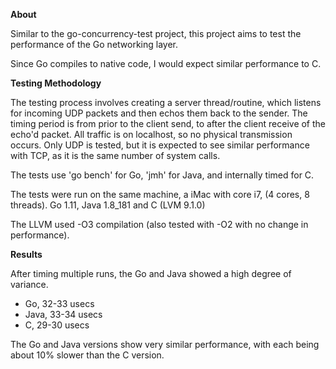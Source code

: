 **About**

Similar to the go-concurrency-test project, this project aims to test the performance of the Go networking layer.

Since Go compiles to native code, I would expect similar performance to C.

**Testing Methodology**

The testing process involves creating a server thread/routine, which listens for incoming UDP packets and then echos them back to the sender. 
The timing period is from prior to the client send, to after the client receive of the echo'd packet. All traffic is on localhost, so no
physical transmission occurs. Only UDP is tested, but it is expected to see similar performance with TCP, as it is the same number of system calls.

The tests use 'go bench' for Go, 'jmh' for Java, and internally timed for C.

The tests were run on the same machine, a iMac with core i7, (4 cores, 8 threads). Go 1.11, Java 1.8_181 and C (LVM 9.1.0)

The LLVM used -O3 compilation (also tested with -O2 with no change in performance).

**Results**

After timing multiple runs, the Go and Java showed a high degree of variance.

* Go, 32-33 usecs
* Java, 33-34 usecs
* C, 29-30 usecs

The Go and Java versions show very similar performance, with each being about 10% slower than the C version.
